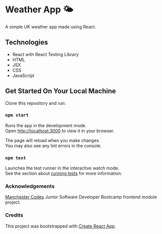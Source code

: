 # Weather App :sun_behind_small_cloud:

A simple UK weather app made using React.

## Technologies

- React with React Testing Library
- HTML
- JSX
- CSS
- JavaScript

## Get Started On Your Local Machine

Clone this repository and run:

### `npm start`

Runs the app in the development mode.\
Open [http://localhost:3000](http://localhost:3000) to view it in your browser.

The page will reload when you make changes.\
You may also see any lint errors in the console.

### `npm test`

Launches the test runner in the interactive watch mode.\
See the section about [running tests](https://facebook.github.io/create-react-app/docs/running-tests) for more information.


### Acknowledgements

[Manchester Codes](https://github.com/MCRcodes) Junior Software Developer Bootcamp frontend module project.

### Credits

This project was bootstrapped with [Create React App](https://github.com/facebook/create-react-app).